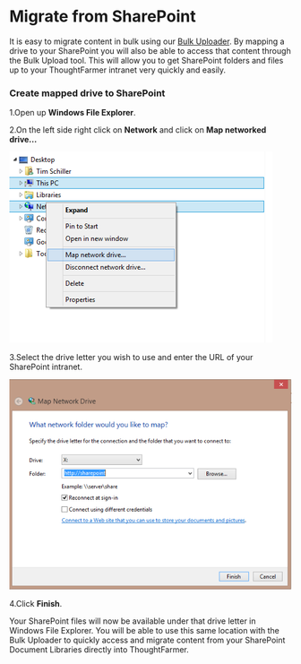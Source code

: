 # Migrate from SharePoint

It is easy to migrate content in bulk using our [Bulk Uploader](./). By mapping a drive to your SharePoint you will also be able to access that content through the Bulk Upload tool. This will allow you to get SharePoint folders and files up to your ThoughtFarmer intranet very quickly and easily.

### Create mapped drive to SharePoint

1.Open up **Windows File Explorer**.

2.On the left side right click on **Network** and click on **Map networked drive...**

![](../../../.gitbook/assets/1%20%2899%29.png)

3.Select the drive letter you wish to use and enter the URL of your SharePoint intranet.

![](../../../.gitbook/assets/2%20%28100%29.png)

4.Click **Finish**.

  
Your SharePoint files will now be available under that drive letter in Windows File Explorer. You will be able to use this same location with the Bulk Uploader to quickly access and migrate content from your SharePoint Document Libraries directly into ThoughtFarmer.

